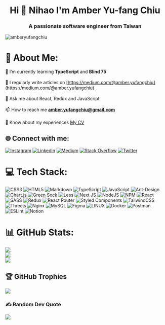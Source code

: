 <h1 align="center">Hi 👋 Nihao I'm Amber Yu-fang Chiu</h1>
<h3 align="center">A passionate software engineer from Taiwan</h3>

<p align="left"> <img src="https://komarev.com/ghpvc/?username=amberyufangchiu&label=Profile%20views&color=0e75b6&style=flat" alt="amberyufangchiu" /> </p>

# 💫 About Me:
🌱 I’m currently learning **TypeScript** and **Blind 75**<br><br>📝 I regularly write articles on [https://medium.com/@amber.yufangchiu](https://medium.com/@amber.yufangchiu)<br><br>💬 Ask me about React, Redux and JavaScript<br><br>📫 How to reach me **amber.yufangchiu@gmail.com**<br><br>📄 Know about my experiences [My CV]([https://shorturl.at/GSTZ4](https://drive.google.com/file/d/1_RaWhdq6dqAAE8m0BtePJDRv_DbyxVoS/view?usp=sharing))


## 🌐 Connect with me:
[![Instagram](https://img.shields.io/badge/Instagram-%23E4405F.svg?logo=Instagram&logoColor=white)](https://instagram.com/amber_yufangchiu) [![LinkedIn](https://img.shields.io/badge/LinkedIn-%230077B5.svg?logo=linkedin&logoColor=white)](https://linkedin.com/in/amber-yufang-chiu) [![Medium](https://img.shields.io/badge/Medium-12100E?logo=medium&logoColor=white)](https://medium.com/@@amber.yufangchiu) [![Stack Overflow](https://img.shields.io/badge/-Stackoverflow-FE7A16?logo=stack-overflow&logoColor=white)](https://stackoverflow.com/users/19348803) [![Twitter](https://img.shields.io/badge/Twitter-%231DA1F2.svg?logo=Twitter&logoColor=white)](https://twitter.com/AmberYuFangChiu) 

# 💻 Tech Stack:
![CSS3](https://img.shields.io/badge/css3-%231572B6.svg?style=for-the-badge&logo=css3&logoColor=white) ![HTML5](https://img.shields.io/badge/html5-%23E34F26.svg?style=for-the-badge&logo=html5&logoColor=white) ![Markdown](https://img.shields.io/badge/markdown-%23000000.svg?style=for-the-badge&logo=markdown&logoColor=white) ![TypeScript](https://img.shields.io/badge/typescript-%23007ACC.svg?style=for-the-badge&logo=typescript&logoColor=white) ![JavaScript](https://img.shields.io/badge/javascript-%23323330.svg?style=for-the-badge&logo=javascript&logoColor=%23F7DF1E) ![Ant-Design](https://img.shields.io/badge/-AntDesign-%230170FE?style=for-the-badge&logo=ant-design&logoColor=white) ![Chart.js](https://img.shields.io/badge/chart.js-F5788D.svg?style=for-the-badge&logo=chart.js&logoColor=white) ![Green Sock](https://img.shields.io/badge/green%20sock-88CE02?style=for-the-badge&logo=greensock&logoColor=white) ![Less](https://img.shields.io/badge/less-2B4C80?style=for-the-badge&logo=less&logoColor=white) ![Next JS](https://img.shields.io/badge/Next-black?style=for-the-badge&logo=next.js&logoColor=white) ![NodeJS](https://img.shields.io/badge/node.js-6DA55F?style=for-the-badge&logo=node.js&logoColor=white) ![NPM](https://img.shields.io/badge/NPM-%23000000.svg?style=for-the-badge&logo=npm&logoColor=white) ![React](https://img.shields.io/badge/react-%2320232a.svg?style=for-the-badge&logo=react&logoColor=%2361DAFB) ![SASS](https://img.shields.io/badge/SASS-hotpink.svg?style=for-the-badge&logo=SASS&logoColor=white) ![Redux](https://img.shields.io/badge/redux-%23593d88.svg?style=for-the-badge&logo=redux&logoColor=white) ![React Router](https://img.shields.io/badge/React_Router-CA4245?style=for-the-badge&logo=react-router&logoColor=white) ![Styled Components](https://img.shields.io/badge/styled--components-DB7093?style=for-the-badge&logo=styled-components&logoColor=white) ![TailwindCSS](https://img.shields.io/badge/tailwindcss-%2338B2AC.svg?style=for-the-badge&logo=tailwind-css&logoColor=white) ![Threejs](https://img.shields.io/badge/threejs-black?style=for-the-badge&logo=three.js&logoColor=white) ![Nginx](https://img.shields.io/badge/nginx-%23009639.svg?style=for-the-badge&logo=nginx&logoColor=white) ![MySQL](https://img.shields.io/badge/mysql-%2300f.svg?style=for-the-badge&logo=mysql&logoColor=white) 	![Figma](https://img.shields.io/badge/figma-%23F24E1E.svg?style=for-the-badge&logo=figma&logoColor=white) ![LINUX](https://img.shields.io/badge/Linux-FCC624?style=for-the-badge&logo=linux&logoColor=black) ![Docker](https://img.shields.io/badge/docker-%230db7ed.svg?style=for-the-badge&logo=docker&logoColor=white) ![Postman](https://img.shields.io/badge/Postman-FF6C37?style=for-the-badge&logo=postman&logoColor=white) ![ESLint](https://img.shields.io/badge/ESLint-4B3263?style=for-the-badge&logo=eslint&logoColor=white) ![Notion](https://img.shields.io/badge/Notion-%23000000.svg?style=for-the-badge&logo=notion&logoColor=white)
# 📊 GitHub Stats:
![](https://github-readme-stats.vercel.app/api?username=amberyufangchiu&theme=react&hide_border=true&include_all_commits=true&count_private=false)<br/>
![](https://github-readme-streak-stats.herokuapp.com/?user=amberyufangchiu&theme=react&hide_border=true)<br/>
![](https://github-readme-stats.vercel.app/api/top-langs/?username=amberyufangchiu&theme=react&hide_border=true&include_all_commits=true&count_private=false&layout=compact)

## 🏆 GitHub Trophies
![](https://github-profile-trophy.vercel.app/?username=amberyufangchiu&theme=nord&no-frame=true&no-bg=true&margin-w=4)

### ✍️ Random Dev Quote
![](https://quotes-github-readme.vercel.app/api?type=horizontal&theme=tokyonight)

